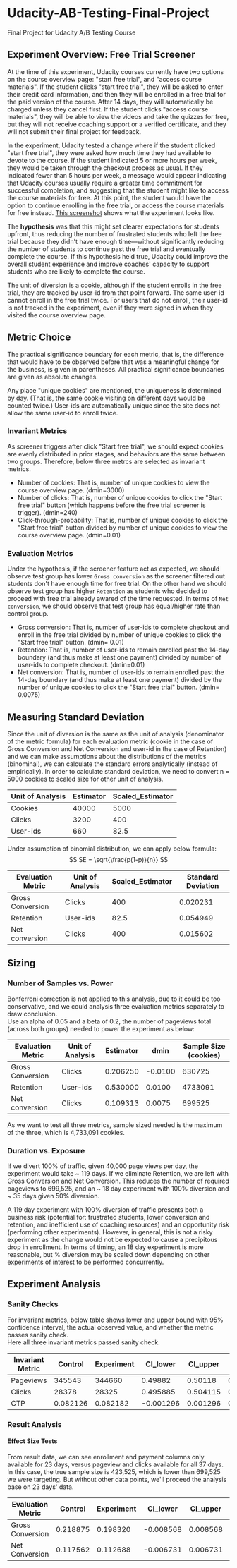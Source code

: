 # Udacity-AB-Testing-Final-Project
Final Project for Udacity A/B Testing Course

## Experiment Overview: Free Trial Screener
At the time of this experiment, Udacity courses currently have two options on the course overview page: "start free trial", and "access course materials". If the student clicks "start free trial", they will be asked to enter their credit card information, and then they will be enrolled in a free trial for the paid version of the course. After 14 days, they will automatically be charged unless they cancel first. If the student clicks "access course materials", they will be able to view the videos and take the quizzes for free, but they will not receive coaching support or a verified certificate, and they will not submit their final project for feedback.

In the experiment, Udacity tested a change where if the student clicked "start free trial", they were asked how much time they had available to devote to the course. If the student indicated 5 or more hours per week, they would be taken through the checkout process as usual. If they indicated fewer than 5 hours per week, a message would appear indicating that Udacity courses usually require a greater time commitment for successful completion, and suggesting that the student might like to access the course materials for free. At this point, the student would have the option to continue enrolling in the free trial, or access the course materials for free instead. [This screenshot](https://drive.google.com/file/d/0ByAfiG8HpNUMakVrS0s4cGN2TjQ/view?resourcekey=0-6_dPu8BRM1XlRgV51nIbtA) shows what the experiment looks like.

The **hypothesis** was that this might set clearer expectations for students upfront, thus reducing the number of frustrated students who left the free trial because they didn't have enough time—without significantly reducing the number of students to continue past the free trial and eventually complete the course. If this hypothesis held true, Udacity could improve the overall student experience and improve coaches' capacity to support students who are likely to complete the course.

The unit of diversion is a cookie, although if the student enrolls in the free trial, they are tracked by user-id from that point forward. The same user-id cannot enroll in the free trial twice. For users that do not enroll, their user-id is not tracked in the experiment, even if they were signed in when they visited the course overview page.

## Metric Choice
The practical significance boundary for each metric, that is, the difference that would have to be observed before that was a meaningful change for the business, is given in parentheses. All practical significance boundaries are given as absolute changes.  

Any place "unique cookies" are mentioned, the uniqueness is determined by day. (That is, the same cookie visiting on different days would be counted twice.) User-ids are automatically unique since the site does not allow the same user-id to enroll twice.  

### Invariant Metrics
As screener triggers after click "Start free trial", we should expect cookies are evenly distributed in prior stages, and behaviors are the same between two groups. Therefore, below three metrcs are selected as invariant metrics.

- Number of cookies: That is, number of unique cookies to view the course overview page. (dmin=3000)
- Number of clicks: That is, number of unique cookies to click the "Start free trial" button (which happens before the free trial screener is trigger). (dmin=240)
- Click-through-probability: That is, number of unique cookies to click the "Start free trial" button divided by number of unique cookies to view the course overview page. (dmin=0.01)  

### Evaluation Metrics
Under the hypothesis, if the screener feature act as expected, we should observe test group has lower `Gross conversion` as the screener filtered out students don't have enough time for free trial. On the other hand we should observe test group has higher `Retention` as students who decided to proceed with free trial already awared of the time requested. In terms of `Net conversion`, we should observe that test group has equal/higher rate than control group. 

- Gross conversion: That is, number of user-ids to complete checkout and enroll in the free trial divided by number of unique cookies to click the "Start free trial" button. (dmin= 0.01)
- Retention: That is, number of user-ids to remain enrolled past the 14-day boundary (and thus make at least one payment) divided by number of user-ids to complete checkout. (dmin=0.01)
- Net conversion: That is, number of user-ids to remain enrolled past the 14-day boundary (and thus make at least one payment) divided by the number of unique cookies to click the "Start free trial" button. (dmin= 0.0075)  

## Measuring Standard Deviation
Since the unit of diversion is the same as the unit of analysis (denominator of the metric formula) for each evaluation metric (cookie in the case of Gross Conversion and Net Conversion and user-id in the case of Retention) and we can make assumptions about the distributions of the metrics (binominal), we can calculate the standard errors analytically (instead of empirically).
In order to calculate standard deviation, we need to convert n = 5000 cookies to scaled size for other unit of analysis.

| Unit of Analysis | Estimator | Scaled_Estimator |
|----------|----------|----------|
| Cookies | 40000 | 5000 |
| Clicks | 3200 | 400 |
| User-ids | 660 | 82.5 |
  
Under assumption of binomial distribution, we can apply below formula:
$$
SE = \sqrt{\frac{p(1-p)}{n}}
$$

| Evaluation Metric | Unit of Analysis | Scaled_Estimator | Standard Deviation |
|----------|----------|----------|----------|
| Gross Conversion | Clicks | 400 | 0.020231 |
| Retention	| User-ids | 82.5 | 0.054949 |
| Net conversion | Clicks | 400 | 0.015602 | 

## Sizing
### Number of Samples vs. Power
Bonferroni correction is not applied to this analysis, due to it could be too conservative, and we could analysis three evaluation metrics separately to draw conclusion.   
Use an alpha of 0.05 and a beta of 0.2, the number of pageviews total (across both groups) needed to power the experiment as below:  

| Evaluation Metric | Unit of Analysis | Estimator | dmin | Sample Size (cookies) |
|----------|----------|----------|----------|----------|
| Gross Conversion | Clicks | 0.206250 | -0.0100 | 630725 |
| Retention	| User-ids | 0.530000 | 0.0100 | 4733091 |
| Net conversion | Clicks | 0.109313 | 0.0075 | 699525 |

As we want to test all three metrics, sample sized needed is the maximum of the three, which is 4,733,091 cookies. 
	
### Duration vs. Exposure
If we divert 100% of traffic, given 40,000 page views per day, the experiment would take ~ 119 days. If we eliminate Retention, we are left with Gross Conversion and Net Conversion. This reduces the number of required pageviews to 699,525, and an ~ 18 day experiment with 100% diversion and ~ 35 days given 50% diversion.

A 119 day experiment with 100% diversion of traffic presents both a business risk (potential for: frustrated students, lower conversion and retention, and inefficient use of coaching resources) and an opportunity risk (performing other experiments). However, in general, this is not a risky experiment as the change would not be expected to cause a precipitous drop in enrollment. In terms of timing, an 18 day experiment is more reasonable, but % diversion may be scaled down depending on other experiments of interest to be performed concurrently.

## Experiment Analysis
### Sanity Checks
For invariant metrics, below table shows lower and upper bound with 95% confidence interval, the actual observed value, and whether the metric passes sanity check.  
Here all three invariant metrics passed sanity check.

| Invariant Metric | Control | Experiment | CI_lower | CI_upper | obs     | pass_sanity_check |
|-----------|------------|----------|----------|---------|-------------------|-------------------|
| Pageviews | 345543     | 344660   | 0.49882  | 0.50118 | 0.50064           | True              |
| Clicks    | 28378      | 28325    | 0.495885 | 0.504115| 0.500467          | True              |
| CTP       | 0.082126   | 0.082182 | -0.001296| 0.001296| 0.000057          | True              |

### Result Analysis
#### Effect Size Tests
From result data, we can see enrollment and payment columns only available for 23 days, versus pageview and clicks available for all 37 days.  
In this case, the true sample size is 423,525, which is lower than 699,525 we were targeting. But without other data points, we'll proceed the analysis base on 23 days' data.   

| Evaluation Metric | Control | Experiment | CI_lower | CI_upper | obs     | dmin | stats_significant | practical_significant |
|-----------|------------|----------|----------|---------|-------------------|-------------------|---------|---------|
| Gross Conversion | 0.218875 | 0.198320 | -0.008568 | 0.008568 | -0.020555 | -0.0100 | Y | Y |
| Net Conversion   | 0.117562 | 0.112688 | -0.006731 | 0.006731 | -0.004874 |  0.0075 | N | N |


